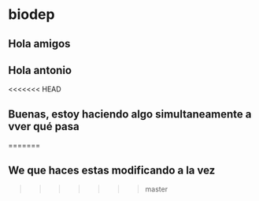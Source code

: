 # biodep
## Hola amigos
## Hola antonio
<<<<<<< HEAD


## Buenas, estoy haciendo algo simultaneamente a vver qué pasa
=======
## We que haces estas modificando a la vez
>>>>>>> master
